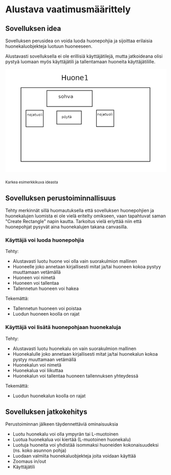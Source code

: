 # Alustava vaatimusmäärittely

## Sovelluksen idea

Sovelluksen perusidea on voida luoda huonepohjia ja sijoittaa erilaisia huonekaluobjekteja
luotuun huoneeseen.

Alustavasti sovelluksella ei ole erillisiä käyttäjätilejä, mutta jatkoideana olisi
pystyä luomaan myös käyttäjätili ja tallentamaan huoneita käyttäjätilille.

![esimerkkikuva](https://github.com/Kissaniemi/ot-harjoitustyo/blob/main/projekti/kuvat/esimerkkikuva.png)

<sub>Karkea esimerkkikuva ideasta</sub>

## Sovelluksen perustoiminnallisuus


Tehty merkinnät sillä huomautuksella että sovelluksen huonepohjien ja huonekalujen luomista ei ole vielä eritelty omikseen,
vaan tapahtuvat saman "Create Rectangle" napin kautta. Tarkoitus vielä eriyttää niin että huonepohjat pysyvät aina 
huonekalujen takana canvasilla.

### Käyttäjä voi luoda huonepohjia

Tehty: 
 - Alustavasti luotu huone voi olla vain suorakulmion mallinen
 - Huoneelle joko annetaan kirjallisesti mitat ja/tai huoneen kokoa pystyy muuttamaan vetämällä
 - Huoneen voi nimetä
 - Huoneen voi tallentaa
 - Tallennetun huoneen voi hakea

Tekemättä:
 - Tallennetun huoneen voi poistaa  
 - Luodun huoneen koolla on rajat
  
### Käyttäjä voi lisätä huonepohjaan huonekaluja

Tehty: 
 - Alustavasti luotu huonekalu on vain suorakulmion mallinen
 - Huonekalulle joko annetaan kirjallisesti mitat ja/tai huonekalun kokoa pystyy muuttamaan vetämällä
 - Huonekalun voi nimetä
 - Huonekalua voi liikuttaa
 - Huonekalun voi tallentaa huoneen tallennuksen yhteydessä

Tekemättä:
 - Luodun huonekalun koolla on rajat
 
## Sovelluksen jatkokehitys
  
 Perustoiminnan jälkeen täydennettäviä ominaisuuksia 
 
   - Luotu huonekalu voi olla ympyrän tai L-muotoinen
   - Luotua huonekalua voi kiertää (L-muotoinen huonekalu)  
   - Luotuja huoneita voi yhdistää isommaksi huoneiden kokonaisuudeksi (ns. koko asunnon pohja)
   - Luodaan valmiita huonekaluobjekteja joita voidaan käyttää   
   - Zoomaus in/out 
   - Käyttäjätili
